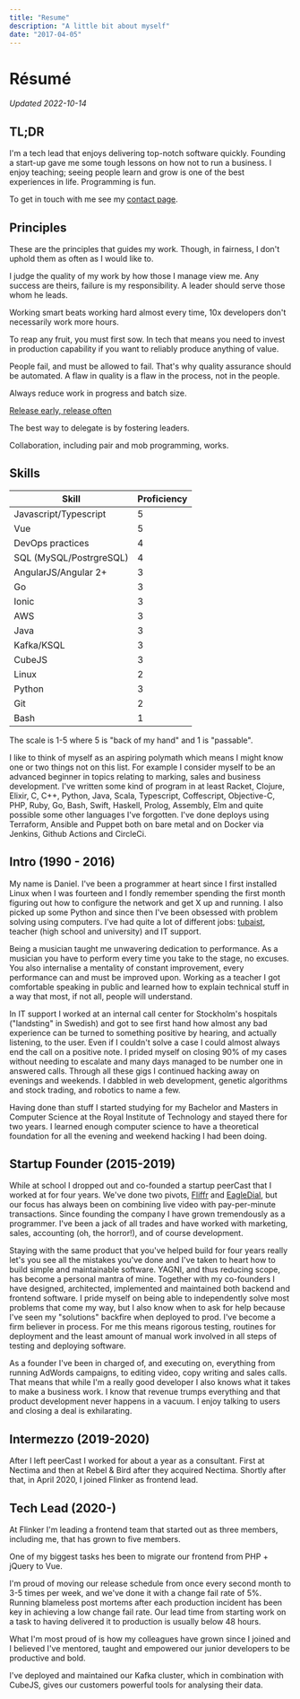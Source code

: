 ```yaml
---
title: "Resume"
description: "A little bit about myself"
date: "2017-04-05"
---
```


# Résumé

_Updated 2022-10-14_

## TL;DR

I'm a tech lead that enjoys delivering top-notch software quickly. Founding a start-up gave me some tough lessons on how not to run a business. I enjoy teaching; seeing people learn and grow is one of the best experiences in life. Programming is fun.

To get in touch with me see my [contact page](/contact).

## Principles

These are the principles that guides my work. Though, in fairness, I don't uphold them as often as I would like to.

I judge the quality of my work by how those I manage view me. Any success are theirs, failure is my responsibility. A leader should serve those whom he leads.

Working smart beats working hard almost every time, 10x developers don't necessarily work more hours. 

To reap any fruit, you must first sow. In tech that means you need to invest in production capability if you want to reliably produce anything of value.

People fail, and must be allowed to fail. That's why quality assurance should be automated. A flaw in quality is a flaw in the process, not in the people.

Always reduce work in progress and batch size.

[Release early, release often](/post/releaseearly/)

The best way to delegate is by fostering leaders.

Collaboration, including pair and mob programming, works.

## Skills

| Skill                   | Proficiency |
| ----------------------- | ----------- |
| Javascript/Typescript   | 5           |
| Vue                     | 5           |
| DevOps practices        | 4           |
| SQL (MySQL/PostrgreSQL) | 4           |
| AngularJS/Angular 2+    | 3           |
| Go                      | 3           |
| Ionic                   | 3           |
| AWS                     | 3           |
| Java                    | 3           |
| Kafka/KSQL              | 3           |
| CubeJS                  | 3           |
| Linux                   | 2           |
| Python                  | 3           |
| Git                     | 2           |
| Bash                    | 1           |

The scale is 1-5 where 5 is "back of my hand" and 1 is "passable".

I like to think of myself as an aspiring polymath which means I might know one or two things not on this list. For example I consider myself to be an advanced beginner in topics relating to marking, sales and business development. I've written some kind of program in at least Racket, Clojure, Elixir, C, C++, Python, Java, Scala, Typescript, Coffescript, Objective-C, PHP, Ruby, Go, Bash, Swift, Haskell, Prolog, Assembly, Elm and quite possible some other languages I've forgotten. I've done deploys using Terraform, Ansible and Puppet both on bare metal and on Docker via Jenkins, Github Actions and CircleCi.

## Intro (1990 - 2016)

My name is Daniel. I've been a programmer at heart since I first installed Linux when I was fourteen and I fondly remember spending the first month figuring out how to configure the network and get X up and running. I also picked up some Python and since then I've been obsessed with problem solving using computers. I've had quite a lot of different jobs: [tubaist](https://www.youtube.com/watch?v=OaoDoBiPXT0), teacher (high school and university) and IT support.

Being a musician taught me unwavering dedication to performance. As a musician you have to perform every time you take to the stage, no excuses. You also internalise a mentality of constant improvement, every performance can and must be improved upon. Working as a teacher I got comfortable speaking in public and learned how to explain technical stuff in a way that most, if not all, people will understand.

In IT support I worked at an internal call center for Stockholm's hospitals ("landsting" in Swedish) and got to see first hand how almost any bad experience can be turned to something positive by hearing, and actually listening, to the user. Even if I couldn't solve a case I could almost always end the call on a positive note. I prided myself on closing 90% of my cases without needing to escalate and many days managed to be number one in answered calls. Through all these gigs I continued hacking away on evenings and weekends. I dabbled in web development, genetic algorithms and stock trading, and robotics to name a few.

Having done than stuff I started studying for my Bachelor and Masters in Computer Science at the Royal Institute of Technology and stayed there for two years. I learned enough computer science to have a theoretical foundation for all the evening and weekend hacking I had been doing.

## Startup Founder (2015-2019)

While at school I dropped out and co-founded a startup peerCast that I worked at for four years. We've done two pivots, [Fliffr](https://www.fliffr.com) and [EagleDial](https://www.eagledial.com), but our focus has always been on combining live video with pay-per-minute transactions. Since founding the company I have grown tremendously as a programmer. I've been a jack of all trades and have worked with marketing, sales, accounting (oh, the horror!), and of course development.

Staying with the same product that you've helped build for four years really let's you see all the mistakes you've done and I've taken to heart how to build simple and maintainable software. YAGNI, and thus reducing scope, has become a personal mantra of mine. Together with my co-founders I have designed, architected, implemented and maintained both backend and frontend software. I pride myself on being able to independently solve most problems that come my way, but I also know when to ask for help because I've seen my "solutions" backfire when deployed to prod. I've become a firm believer in process. For me this means rigorous testing, routines for deployment and the least amount of manual work involved in all steps of testing and deploying software.

As a founder I've been in charged of, and executing on, everything from running AdWords campaigns, to editing video, copy writing and sales calls. That means that while I'm a really good developer I also knows what it takes to make a business work. I know that revenue trumps everything and that product development never happens in a vacuum. I enjoy talking to users and closing a deal is exhilarating.

## Intermezzo (2019-2020)

After I left peerCast I worked for about a year as a consultant. First at Nectima and then at Rebel & Bird after they acquired Nectima. Shortly after that, in April 2020, I joined Flinker as frontend lead.

## Tech Lead (2020-)

At Flinker I'm leading a frontend team that started out as three members, including me, that has grown to five members.

One of my biggest tasks hes been to migrate our frontend from PHP + jQuery to Vue.

I'm proud of moving our release schedule from once every second month to 3-5 times per week, and we've done it with a change fail rate of 5%. Running blameless post mortems after each production incident has been key in achieving a low change fail rate. Our lead time from starting work on a task to having delivered it to production is usually below 48 hours.

What I'm most proud of is how my colleagues have grown since I joined and I believed I've mentored, taught and empowered our junior developers to be productive and bold.

I've deployed and maintained our Kafka cluster, which in combination with CubeJS, gives our customers powerful tools for analysing their data.

